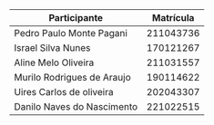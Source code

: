 
| Participante             | Matrícula |
|--------------------------|-----------|
| Pedro Paulo Monte Pagani | 211043736 |
| Israel Silva Nunes       | 170121267 |
| Aline Melo Oliveira | 211031557 |
| Murilo Rodrigues de Araujo | 190114622 |
| Uires Carlos de oliveira | 202043307 |
| Danilo Naves do Nascimento | 221022515 |
